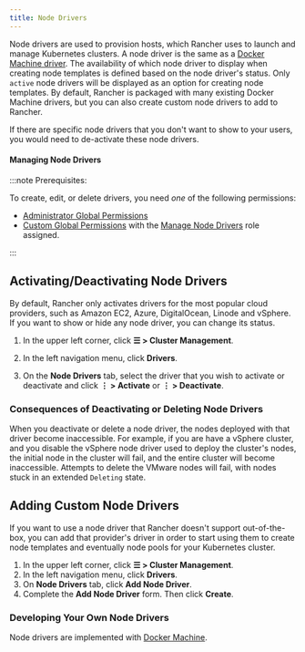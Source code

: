 ```yaml
---
title: Node Drivers
---
```


<head>
  <link rel="canonical" href="https://ranchermanager.docs.rancher.com/how-to-guides/new-user-guides/authentication-permissions-and-global-configuration/about-provisioning-drivers/manage-node-drivers"/>
</head>

Node drivers are used to provision hosts, which Rancher uses to launch and manage Kubernetes clusters. A node driver is the same as a [Docker Machine driver](https://docs.docker.com/machine/drivers/). The availability of which node driver to display when creating node templates is defined based on the node driver's status. Only `active` node drivers will be displayed as an option for creating node templates. By default, Rancher is packaged with many existing Docker Machine drivers, but you can also create custom node drivers to add to Rancher.

If there are specific node drivers that you don't want to show to your users, you would need to de-activate these node drivers.

#### Managing Node Drivers

:::note Prerequisites:

To create, edit, or delete drivers, you need _one_ of the following permissions:

- [Administrator Global Permissions](../manage-role-based-access-control-rbac/global-permissions.md)
- [Custom Global Permissions](../manage-role-based-access-control-rbac/global-permissions.md#custom-global-permissions) with the [Manage Node Drivers](../manage-role-based-access-control-rbac/global-permissions.md) role assigned.

:::

## Activating/Deactivating Node Drivers

By default, Rancher only activates drivers for the most popular cloud providers, such as Amazon EC2, Azure, DigitalOcean, Linode and vSphere. If you want to show or hide any node driver, you can change its status.

1. In the upper left corner, click **☰ > Cluster Management**.

2.  In the left navigation menu, click **Drivers**.

2.	On the **Node Drivers** tab, select the driver that you wish to activate or deactivate and click **⋮ > Activate** or **⋮ > Deactivate**.

### Consequences of Deactivating or Deleting Node Drivers

When you deactivate or delete a node driver, the nodes deployed with that driver become inaccessible. For example, if you are have a vSphere cluster, and you disable the vSphere node driver used to deploy the cluster's nodes, the initial node in the cluster will fail, and the entire cluster will become inaccessible. Attempts to delete the VMware nodes will fail, with nodes stuck in an extended `Deleting` state.

## Adding Custom Node Drivers

If you want to use a node driver that Rancher doesn't support out-of-the-box, you can add that provider's driver in order to start using them to create node templates and eventually node pools for your Kubernetes cluster.

1. In the upper left corner, click **☰ > Cluster Management**.
1. In the left navigation menu, click **Drivers**.
1. On **Node Drivers** tab, click **Add Node Driver**.
1.	Complete the **Add Node Driver** form. Then click **Create**.

### Developing Your Own Node Drivers

Node drivers are implemented with [Docker Machine](https://docs.docker.com/machine/).
